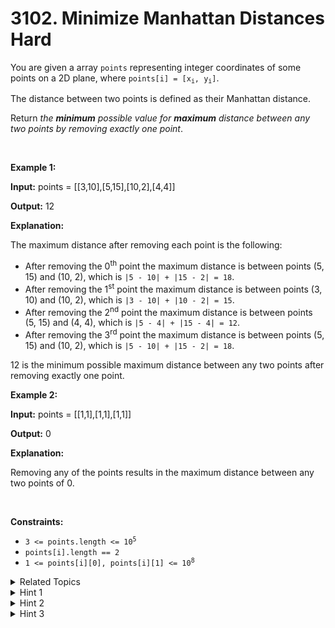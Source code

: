 
# 3102. Minimize Manhattan Distances<br> Hard

<p>You are given a array <code>points</code> representing integer coordinates of some points on a 2D plane, where <code>points[i] = [x<sub>i</sub>, y<sub>i</sub>]</code>.</p>

<p>The distance between two points is defined as their <span data-keyword="manhattan-distance">Manhattan distance</span>.</p>

<p>Return <em>the <strong>minimum</strong> possible value for <strong>maximum</strong> distance between any two points by removing exactly one point</em>.</p>

<p>&nbsp;</p>
<p><strong class="example">Example 1:</strong></p>

<div class="example-block">
<p><strong>Input:</strong> <span class="example-io">points = [[3,10],[5,15],[10,2],[4,4]]</span></p>

<p><strong>Output:</strong> <span class="example-io">12</span></p>

<p><strong>Explanation:</strong></p>

<p>The maximum distance after removing each point is the following:</p>

<ul>
	<li>After removing the 0<sup>th</sup> point the maximum distance is between points (5, 15) and (10, 2), which is <code>|5 - 10| + |15 - 2| = 18</code>.</li>
	<li>After removing the 1<sup>st</sup> point the maximum distance is between points (3, 10) and (10, 2), which is <code>|3 - 10| + |10 - 2| = 15</code>.</li>
	<li>After removing the 2<sup>nd</sup> point the maximum distance is between points (5, 15) and (4, 4), which is <code>|5 - 4| + |15 - 4| = 12</code>.</li>
	<li>After removing the 3<sup>rd</sup> point the maximum distance is between points (5, 15) and (10, 2), which is <code>|5 - 10| + |15 - 2| = 18</code>.</li>
</ul>

<p>12 is the minimum possible maximum distance between any two points after removing exactly one point.</p>
</div>

<p><strong class="example">Example 2:</strong></p>

<div class="example-block">
<p><strong>Input:</strong> <span class="example-io">points = [[1,1],[1,1],[1,1]]</span></p>

<p><strong>Output:</strong> <span class="example-io">0</span></p>

<p><strong>Explanation:</strong></p>

<p>Removing any of the points results in the maximum distance between any two points of 0.</p>
</div>

<p>&nbsp;</p>
<p><strong>Constraints:</strong></p>

<ul>
	<li><code>3 &lt;= points.length &lt;= 10<sup>5</sup></code></li>
	<li><code>points[i].length == 2</code></li>
	<li><code>1 &lt;= points[i][0], points[i][1] &lt;= 10<sup>8</sup></code></li>
</ul>


<details>

<summary> Related Topics </summary>

-	`Array`
-	`Math`

</details>


<details>
<summary> Hint 1 </summary>
Notice that the Manhattan distance between two points <code>[x<sub>i</sub>, y<sub>i</sub>]</code> and <code>[x<sub>j</sub>, y<sub>j</sub>] is <code> max({x<sub>i</sub> - x<sub>j</sub> + y<sub>i</sub> - y<sub>j</sub>, x<sub>i</sub> - x<sub>j</sub> - y<sub>i</sub> + y<sub>j</sub>, - x<sub>i</sub> + x<sub>j</sub> + y<sub>i</sub> - y<sub>j</sub>, - x<sub>i</sub> + x<sub>j</sub> - y<sub>i</sub> + y<sub>j</sub>})</code></code>.
</details>

<details>
<summary> Hint 2 </summary>
If you replace points as <code>[x<sub>i</sub> - y<sub>i</sub>, x<sub>i</sub> + y<sub>i</sub>]</code> then the Manhattan distance is <code>max(max(x<sub>i</sub>) - min(x<sub>i</sub>), max(y<sub>i</sub>) - min(y<sub>i</sub>))</code> over all <code>i</code>.
</details>

<details>
<summary> Hint 3 </summary>
After those observations, the problem just becomes a simulation. Create multiset of points <code>[x<sub>i</sub> - y<sub>i</sub>, x<sub>i</sub> + y<sub>i</sub>]</code>, you can iterate on a point you might remove and get the maximum Manhattan distance over all other points.
</details>
